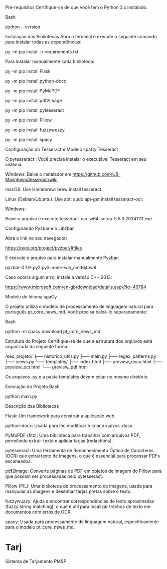 Pré-requisitos
Certifique-se de que você tem o Python 3.x instalado.

Bash

python --version

Instalação das Bibliotecas
Abra o terminal e execute o seguinte comando para instalar todas as dependências:

py -m pip install -r requirements.txt

Para instalar manualmente cada biblioteca:

py -m pip install Flask

py -m pip install python-docx

py -m pip install PyMuPDF

py -m pip install pdf2image

py -m pip install pytesseract

py -m pip install Pillow

py -m pip install fuzzywuzzy

py -m pip install spacy

Configuração do Tesseract e Modelo spaCy
Tesseract

O pytesseract : Você precisa instalar o executável Tesseract em seu sistema.

Windows: Baixe o instalador em https://github.com/UB-Mannheim/tesseract/wiki

macOS: Use Homebrew: brew install tesseract.

Linux (Debian/Ubuntu): Use apt: sudo apt-get install tesseract-ocr.

Windows:

Baixe o arquivo e execute tesseract-ocr-w64-setup-5.5.0.20241111.exe

Configurando Pyzbar e o Libzbar

Abra o link no seu navegador:

https://pypi.org/project/pyzbar/#files

E execute o arquivo para instalar manualmente Pyzbar:

pyzbar-0.1.9-py2.py3-none-win_amd64.whl

Caso ocorra algum erro, instale a versão C++ 2013:

https://www.microsoft.com/en-gb/download/details.aspx?id=40784

Modelo de Idioma spaCy

O projeto utiliza o modelo de processamento de linguagem natural para português pt_core_news_md. Você precisa baixá-lo separadamente:

Bash

python -m spacy download pt_core_news_md

Estrutura do Projeto
Certifique-se de que a estrutura dos arquivos está organizada da seguinte forma:

/seu_projeto/ ├── historico_utils.py ├── main.py ├── regex_patterns.py ├── views.py └── templates/ ├── index.html ├── preview_docx.html ├── preview_ocr.html └── preview_pdf.html

Os arquivos .py e a pasta templates devem estar no mesmo diretório.

Execução do Projeto
Bash

python main.py

Descrição das Bibliotecas

Flask: Um framework para construir a aplicação web.

python-docx: Usada para ler, modificar e criar arquivos .docx.

PyMuPDF (fitz): Uma biblioteca para trabalhar com arquivos PDF, permitindo extrair texto e aplicar tarjas (redactions).

pytesseract: Uma ferramenta de Reconhecimento Óptico de Caracteres (OCR) que extrai texto de imagens, o que é essencial para processar PDFs escaneados.

pdf2image: Converte páginas de PDF em objetos de imagem do Pillow para que possam ser processadas pelo pytesseract.

Pillow (PIL): Uma biblioteca de processamento de imagens, usada para manipular as imagens e desenhar tarjas pretas sobre o texto.

fuzzywuzzy: Ajuda a encontrar correspondências de texto aproximadas (fuzzy string matching), o que é útil para localizar trechos de texto em documentos com erros de OCR.

spacy: Usada para processamento de linguagem natural, especificamente para o modelo pt_core_news_md.
# Tarj
Sistema de Tarjamento PMSP
